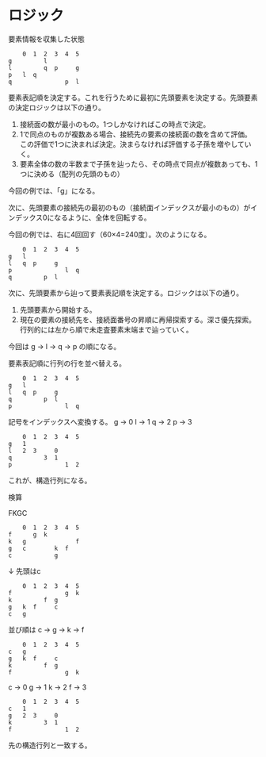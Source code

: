 # ロジック

要素情報を収集した状態

```
    0  1  2  3  4  5
g         l
l         q  p     g
p   l  q
q               p  l
```

要素表記順を決定する。これを行うために最初に先頭要素を決定する。先頭要素の決定ロジックは以下の通り。

1. 接続面の数が最小のもの。1つしかなければこの時点で決定。
2. 1で同点のものが複数ある場合、接続先の要素の接続面の数を含めて評価。この評価で1つに決まれば決定。決まらなければ評価する子孫を増やしていく。
3. 要素全体の数の半数まで子孫を辿ったら、その時点で同点が複数あっても、1つに決める（配列の先頭のもの）

今回の例では、「g」になる。

次に、先頭要素の接続先の最初のもの（接続面インデックスが最小のもの）がインデックス0になるように、全体を回転する。

今回の例では、右に4回回す（60×4=240度）。次のようになる。

```
    0  1  2  3  4  5
g   l     
l   q  p     g
p               l  q
q         p  l
```

次に、先頭要素から辿って要素表記順を決定する。ロジックは以下の通り。

1. 先頭要素から開始する。
2. 現在の要素の接続先を、接続面番号の昇順に再帰探索する。深さ優先探索。
   行列的には左から順で未走査要素末端まで辿っていく。

今回は g → l → q → p の順になる。

要素表記順に行列の行を並べ替える。

```
    0  1  2  3  4  5
g   l     
l   q  p     g
q         p  l
p               l  q
```

記号をインデックスへ変換する。
g → 0
l → 1
q → 2
p → 3

```
    0  1  2  3  4  5
g   1     
l   2  3     0
q         3  1
p               1  2
```

これが、構造行列になる。


検算

FKGC

```
    0  1  2  3  4  5
f      g  k
k   g              f
g   c        k  f
c            g
```
↓
先頭はc
```
    0  1  2  3  4  5
f               g  k   
k         f  g
g   k  f     c
c   g
```

並び順は c → g → k → f 

```
    0  1  2  3  4  5
c   g
g   k  f     c
k         f  g
f               g  k   
```

c → 0
g → 1
k → 2
f → 3

```
    0  1  2  3  4  5
c   1
g   2  3     0
k         3  1
f               1  2   
```

先の構造行列と一致する。
